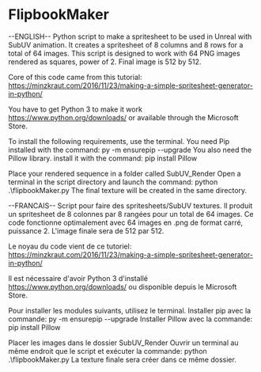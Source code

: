 # FlipbookMaker


--ENGLISH--
Python script to make a spritesheet to be used in Unreal with SubUV animation.
It creates a spritesheet of 8 columns and 8 rows for a total of 64 images.
This script is designed to work with 64 PNG images rendered as squares, power of 2.
Final image is 512 by 512.

Core of this code came from this tutorial: https://minzkraut.com/2016/11/23/making-a-simple-spritesheet-generator-in-python/

You have to get Python 3 to make it work https://www.python.org/downloads/ or available through the Microsoft Store.

To install the following requirements, use the terminal. 
You need Pip installed with the command: py -m ensurepip --upgrade 
You also need the Pillow library. install it with the command: pip install Pillow

Place your rendered sequence in a folder called SubUV_Render
Open a terminal in the script directory and launch the command: python .\flipbookMaker.py
The final texture will be created in the same directory.


--FRANCAIS--
Script pour faire des spritesheets/SubUV textures.
Il produit un spritesheet de 8 colonnes par 8 rangées pour un total de 64 images.
Ce code fonctionne optimalement avec 64 images en .png de format carré, puissance 2.
L'image finale sera de 512 par 512.

Le noyau du code vient de ce tutoriel: https://minzkraut.com/2016/11/23/making-a-simple-spritesheet-generator-in-python/

Il est nécessaire d'avoir Python 3 d'installé https://www.python.org/downloads/ ou disponible depuis le Microsoft Store.

Pour installer les modules suivants, utilisez le terminal.
Installer pip avec la commande: py -m ensurepip --upgrade
Installer Pillow avec la commande: pip install Pillow

Placer les images dans le dossier SubUV_Render
Ouvrir un terminal au même endroit que le script et exécuter la commande: python .\flipbookMaker.py
La texture finale sera créer dans ce même dossier.
